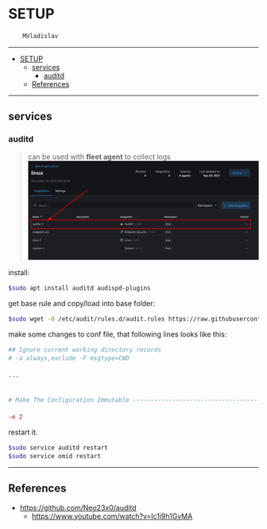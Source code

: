 # SETUP

```sh
    MVladislav
```

---

- [SETUP](#setup)
  - [services](#services)
    - [auditd](#auditd)
  - [References](#references)

---

## services

### auditd

> can be used with **fleet agent** to collect logs
> ![fleet agent](__docs/2021-09-28-13-58-51.png)

install:

```sh
$sudo apt install auditd audispd-plugins
```

get base rule and copy/load into base folder:

```sh
$sudo wget -O /etc/audit/rules.d/audit.rules https://raw.githubusercontent.com/Neo23x0/auditd/master/audit.rules
```

make some changes to conf file, that following lines looks like this:

```conf
## Ignore current working directory records
# -a always,exclude -F msgtype=CWD

...


# Make The Configuration Immutable --------------------------------------------

-e 2
```

restart it.

```sh
$sudo service auditd restart
$sudo service omid restart
```

---

## References

- <https://github.com/Neo23x0/auditd>
  - <https://www.youtube.com/watch?v=lc1i9h1GyMA>
